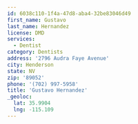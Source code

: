 ```yaml
---
id: 6038c110-1f4a-47d8-aba4-32be83046d49
first_name: Gustavo
last_name: Hernandez
license: DMD
services:
  - Dentist
category: Dentists
address: '2796 Audra Faye Avenue'
city: Henderson
state: NV
zip: '89052'
phone: '(702) 997-5958'
title: 'Gustavo Hernandez'
_geoloc:
  lat: 35.9904
  lng: -115.109
---
```

